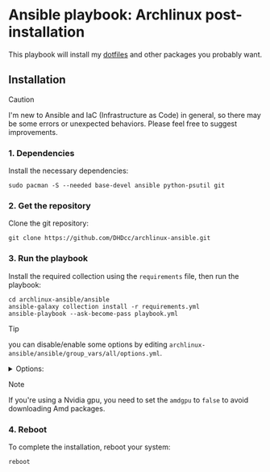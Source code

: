 # Ansible playbook: Archlinux post-installation

This playbook will install my [dotfiles](https://github.com/DHDcc/MyHyprland) and other packages you probably want.


## Installation

> [!CAUTION]
> I'm new to Ansible and IaC (Infrastructure as Code) in general, so there may be some errors or unexpected behaviors.
> Please feel free to suggest improvements.

### 1. Dependencies
Install the necessary dependencies:
```
sudo pacman -S --needed base-devel ansible python-psutil git
```

### 2. Get the repository
Clone the git repository:
```
git clone https://github.com/DHDcc/archlinux-ansible.git
```

### 3. Run the playbook
Install the required collection using the ```requirements``` file, then run the playbook:
```
cd archlinux-ansible/ansible
ansible-galaxy collection install -r requirements.yml
ansible-playbook --ask-become-pass playbook.yml
```

> [!TIP]
> you can disable/enable some options by editing ```archlinux-ansible/ansible/group_vars/all/options.yml```.
> 
> <details> <summary>Options:</summary>
>
> | name  | description | type | default
> |:------|:-----------:|:-----|:-------:
> |amdgpu |download Amd packages            | boolean | true
> |aur_helper.name       |pick your favorite AUR helper             | string     | paru
> |aur_helper.binary       |if false, it will compile the AUR helper.             | bool     | true
> |hypervisor       |install Qemu and VirtManager             | bool     | false
> |tweaks |If true, it will apply some tweaks to optimize* your system.              | boolean     |false
> |gaming_packages|install all necessary packages for gaming     | boolean | true
> |firewall|install ufw and set some rules            | boolean | true
>  
> *check the [playbook](https://github.com/DHDcc/archlinux-ansible/blob/main/ansible/tweaks/main.yml) before enabling this option.
></details>





> [!NOTE]
>
> If you're using a Nvidia gpu, you need to set the ```amdgpu``` to ```false``` to avoid downloading Amd packages.

### 4. Reboot
To complete the installation, reboot your system:
```
reboot
```
